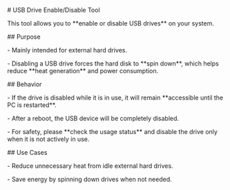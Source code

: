 \# USB Drive Enable/Disable Tool



This tool allows you to \*\*enable or disable USB drives\*\* on your system.



\## Purpose

\- Mainly intended for external hard drives.  

\- Disabling a USB drive forces the hard disk to \*\*spin down\*\*, which helps reduce \*\*heat generation\*\* and power consumption.  



\## Behavior

\- If the drive is disabled while it is in use, it will remain \*\*accessible until the PC is restarted\*\*.  

\- After a reboot, the USB device will be completely disabled.  

\- For safety, please \*\*check the usage status\*\* and disable the drive only when it is not actively in use.  



\## Use Cases

\- Reduce unnecessary heat from idle external hard drives.  

\- Save energy by spinning down drives when not needed.  



